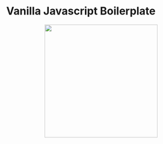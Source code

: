 # Vanilla Javascript Boilerplate

<p align="center">
  <img width="auto" height="300" src="https://media.giphy.com/media/uUs14eCA2SBgs/giphy.gif">
</p>
